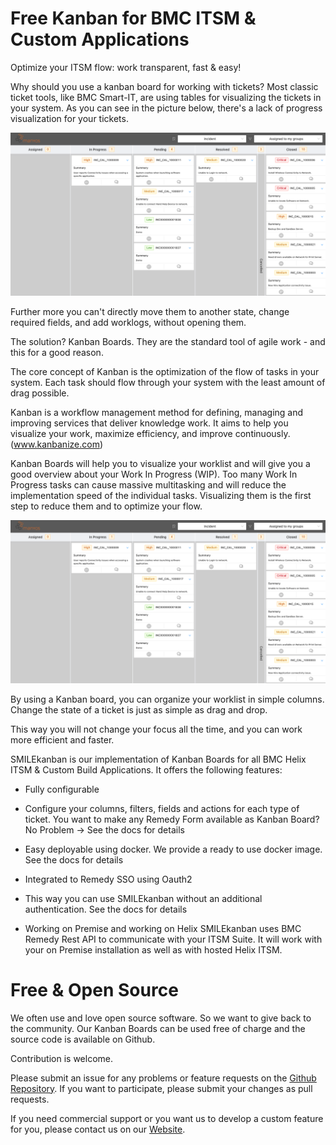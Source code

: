 # Free Kanban for BMC ITSM & Custom Applications

Optimize your ITSM flow: work transparent, fast & easy!

Why should you use a kanban board for working with tickets? Most classic ticket tools, like BMC Smart-IT, are using tables for visualizing the tickets in your system. As you can see in the picture below, there's a lack of progress visualization for your tickets.

![BMC Smart IT - Console](_media/kanban-overview.png)

Further more you can't directly move them to another state, change required fields, and add worklogs, without opening them.

The solution? Kanban Boards. They are the standard tool of agile work - and this for a good reason.

The core concept of Kanban is the optimization of the flow of tasks in your system. Each task should flow through your system with the least amount of drag possible.

Kanban is a workflow management method for defining, managing and improving services that deliver knowledge work. It aims to help you visualize your work, maximize efficiency, and improve continuously. (www.kanbanize.com)

Kanban Boards will help you to visualize your worklist and will give you a good overview about your Work In Progress (WIP). Too many Work In Progress tasks can cause massive multitasking and will reduce the implementation speed of the individual tasks. Visualizing them is the first step to reduce them and to optimize your flow.

![SMILEkanban](_media/kanban-overview.png)

By using a Kanban board, you can organize your worklist in simple columns. Change the state of a ticket is just as simple as drag and drop.

This way you will not change your focus all the time, and you can work more efficient and faster.

SMILEkanban is our implementation of Kanban Boards for all BMC Helix ITSM & Custom Build Applications. It offers the following features:

* Fully configurable

* Configure your columns, filters, fields and actions for each type of ticket. You want to make any Remedy Form available as Kanban Board? No Problem -> See the docs for details

* Easy deployable using docker. We provide a ready to use docker image. See the docs for details

* Integrated to Remedy SSO using Oauth2

* This way you can use SMILEkanban without an additional authentication. See the docs for details

* Working on Premise and working on Helix
  SMILEkanban uses BMC Remedy Rest API to communicate with your ITSM Suite. It will work with your on Premise installation as well as with hosted Helix ITSM.

# Free & Open Source

We often use and love open source software. So we want to give back to the community. Our Kanban Boards can be used free of charge and the source code is available on Github.

Contribution is welcome.

Please submit an issue for any problems or feature requests on the [Github Repository](https://github.com/manyosit/smilekanban-ui). If you want to participate, please submit your changes as pull requests.

If you need commercial support or you want us to develop a custom feature for you, please contact us on our [Website](https://manyos.it/en/contact).